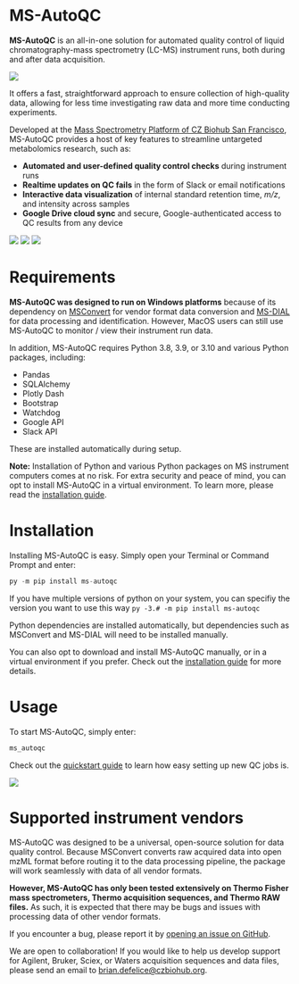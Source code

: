 # MS-AutoQC
**MS-AutoQC** is an all-in-one solution for automated quality control of liquid chromatography-mass spectrometry (LC-MS) instrument runs, both during and after data acquisition.

![](https://user-images.githubusercontent.com/7220175/221376479-4b12af91-d448-4760-af63-57339506b94c.gif)

It offers a fast, straightforward approach to ensure collection of high-quality data, allowing for less time investigating raw data and more time conducting experiments.

Developed at the [Mass Spectrometry Platform of CZ Biohub San Francisco](https://www.czbiohub.org/mass-spec/), MS-AutoQC provides a host of key features to streamline untargeted metabolomics research, such as:

- **Automated and user-defined quality control checks** during instrument runs
- **Realtime updates on QC fails** in the form of Slack or email notifications
- **Interactive data visualization** of internal standard retention time, _m/z_, and intensity across samples
- **Google Drive cloud sync** and secure, Google-authenticated access to QC results from any device

![](https://user-images.githubusercontent.com/7220175/221339311-e7e1f87a-d256-40bd-a201-10bdfff3820f.png)
![](https://user-images.githubusercontent.com/7220175/221377734-126fa6dc-2876-4fab-8d56-39ee882db7e3.png)
![](https://user-images.githubusercontent.com/7220175/221340279-ffde357b-1c84-42ad-b172-62b29faad2e4.png)

# Requirements
**MS-AutoQC was designed to run on Windows platforms** because of its dependency on [MSConvert](https://proteowizard.sourceforge.io/tools/msconvert.html) for vendor format data conversion and [MS-DIAL](http://prime.psc.riken.jp/compms/msdial/main.html) for data processing and identification. However, MacOS users can still use MS-AutoQC to monitor / view their instrument run data.

In addition, MS-AutoQC requires Python 3.8, 3.9, or 3.10 and various Python packages, including:

- Pandas
- SQLAlchemy
- Plotly Dash
- Bootstrap
- Watchdog
- Google API
- Slack API

These are installed automatically during setup.

**Note:** Installation of Python and various Python packages on MS instrument computers comes at no risk. For extra security and peace of mind, you can opt to install MS-AutoQC in a virtual environment. To learn more, please read the [installation guide](https://czbiohub-sf.github.io/MS-AutoQC/installation.html#2-install-ms-autoqc).

# Installation
Installing MS-AutoQC is easy. Simply open your Terminal or Command Prompt and enter:
```python
py -m pip install ms-autoqc
```

If you have multiple versions of python on your system, you can specifiy the version you want to use this way
```py -3.# -m pip install ms-autoqc```

Python dependencies are installed automatically, but dependencies such as MSConvert and MS-DIAL will need to be installed manually.

You can also opt to download and install MS-AutoQC manually, or in a virtual environment if you prefer. Check out the [installation guide](https://czbiohub-sf.github.io/MS-AutoQC/installation.html#2-install-ms-autoqc) for more details.

# Usage
To start MS-AutoQC, simply enter:
```python
ms_autoqc
```

Check out the [quickstart guide](https://czbiohub-sf.github.io/MS-AutoQC/quickstart.html) to learn how easy setting up new QC jobs is.

![](https://user-images.githubusercontent.com/7220175/221339909-0130118b-b82f-4e30-8319-644f7be4d510.gif)

# Supported instrument vendors
MS-AutoQC was designed to be a universal, open-source solution for data quality control. Because MSConvert converts raw acquired data into open mzML format before routing it to the data processing pipeline, the package will work seamlessly with data of all vendor formats.

**However, MS-AutoQC has only been tested extensively on Thermo Fisher mass spectrometers, Thermo acquisition sequences, and Thermo RAW files.** As such, it is expected that there may be bugs and issues with processing data of other vendor formats.

If you encounter a bug, please report it by [opening an issue on GitHub](https://github.com/czbiohub-sf/MS-AutoQC/issues).

We are open to collaboration! If you would like to help us develop support for Agilent, Bruker, Sciex, or Waters acquisition sequences and data files, please send an email to [brian.defelice@czbiohub.org](mailto:brian.defelice@czbiohub.org).

